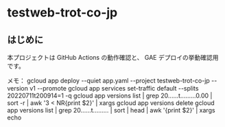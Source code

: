# testweb-trot-co-jp

## はじめに
本プロジェクトは GitHub Actions の動作確認と、
GAE デプロイの挙動確認用です。

メモ：
gcloud app deploy --quiet app.yaml --project testweb-trot-co-jp --version v1 --promote
gcloud app services set-traffic default --splits 20220711t200914=1 -q
gcloud app versions list | grep 20......t.........0.00 | sort -r | awk '3 < NR{print $2}' | xargs gcloud app versions delete
gcloud app versions list | grep 20......t......... | sort | head | awk '{print $2}' | xargs echo